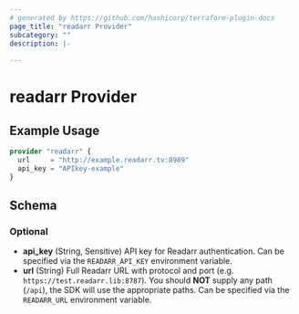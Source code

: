 ```yaml
---
# generated by https://github.com/hashicorp/terraform-plugin-docs
page_title: "readarr Provider"
subcategory: ""
description: |-
  
---
```


# readarr Provider



## Example Usage

```terraform
provider "readarr" {
  url     = "http://example.readarr.tv:8989"
  api_key = "APIkey-example"
}
```

<!-- schema generated by tfplugindocs -->
## Schema

### Optional

- **api_key** (String, Sensitive) API key for Readarr authentication. Can be specified via the `READARR_API_KEY` environment variable.
- **url** (String) Full Readarr URL with protocol and port (e.g. `https://test.readarr.lib:8787`). You should **NOT** supply any path (`/api`), the SDK will use the appropriate paths. Can be specified via the `READARR_URL` environment variable.
